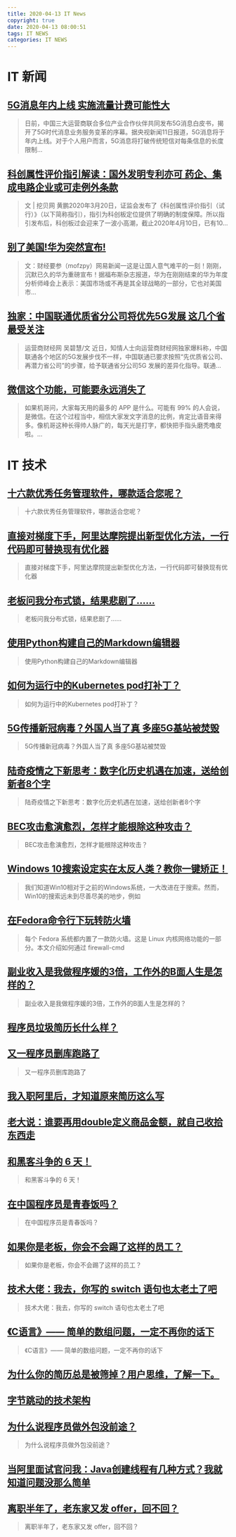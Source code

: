 ```yaml
---
title: 2020-04-13 IT News
copyright: true
date: 2020-04-13 08:00:51
tags: IT NEWS
categories: IT NEWS
---
```

# IT 新闻 
 ## [5G消息年内上线 实施流量计费可能性大](http://mp.weixin.qq.com/s?src=11&timestamp=1586734256&ver=2275&signature=VMJDtbsYULlYajs1g0139w*LGO0lFuT8VJOtgmWjyg4sptfqIWp2HlUCCuOylREKfsGFPlGLMxqHaZxt3nZGjsXQ6wyIG1SA1MhHZL9npfqX4nkEJzDsqX3WDLAdwqBp&new=1)
 > 日前，中国三大运营商联合多位产业合作伙伴共同发布5G消息白皮书，揭开了5G时代消息业务服务变革的序幕。据央视新闻11日报道，5G消息将于年内上线。对于个人用户而言，5G消息将打破传统短信对每条信息的长度限制...
 ## [科创属性评价指引解读：国外发明专利亦可 药企、集成电路企业或可走例外条款](http://mp.weixin.qq.com/s?src=11&timestamp=1586734256&ver=2275&signature=ynqahJTfyVLhNzUABtmVgqSHzb6HE316TnlZ9Oq9nmTVC4tJSwRN38ikIg2J0A6Jy1EHGdekmtyIoQpJ662rYF4bD1kzz1xB9-kyCxeG0dhlbssdSD00lOeyigk7Q7h4&new=1)
 > 文 | 挖贝网 黄鹏2020年3月20日，证监会发布了《科创属性评价指引（试行）》（以下简称指引），指引为科创板定位提供了明确的制度保障。所以指引发布后，科创板过会迎来了一波小高潮，截止2020年4月10日，已有10...
 ## [别了美国!华为突然宣布!](http://mp.weixin.qq.com/s?src=11&timestamp=1586734256&ver=2275&signature=kCTg97ZVOPhQFvtuHCFhRJ5jiLYKr7fotQm2681nFRH5Ws1OfX*Xr7LnWevOKnp*v2ubp-vLTokrxumfPh8yL9NpGBadE9nFbPfzeLcrE*F2B-fcpE5uWnBN3l*c-N-P&new=1)
 > 文：财经要参（mofzpy）网易新闻一这是让国人意气难平的一刻！刚刚，沉默已久的华为重磅宣布！据福布斯杂志报道，华为在刚刚结束的华为年度分析师峰会上表示：美国市场或不再是其全球战略的一部分，它也对美国市...
 ## [独家：中国联通优质省分公司将优先5G发展 这几个省最受关注](http://mp.weixin.qq.com/s?src=11&timestamp=1586734256&ver=2275&signature=Vq32StzN-vccA-y0Qt8nkkfcfKhJbR74rmS2-YF0TkPuE1TmvoAEnQa1J-vv55jhhyUf651VqZiXTi1MG0QBT8JhcNsrTtrYA462CC5*L8r-qE34Wywf8tZKnjmDBWoj&new=1)
 > 运营商财经网 吴碧慧/文 近日，知情人士向运营商财经网独家爆料称，中国联通各个地区的5G发展步伐不一样，中国联通已要求按照“先优质省公司、再潜力省公司”的步骤，给予联通省分公司5G 发展的差异化指导。联通...
 ## [微信这个功能，可能要永远消失了](http://mp.weixin.qq.com/s?src=11&timestamp=1586734256&ver=2275&signature=-U5nyNYXkzD80mbaKpXGc59tVvbZK15pCsabec9JUASEhlSuMo3YON7xLTjngLlFaJ-8via6kO88fXxdgP*N*a4iJoh5PucuPLIPm6Am7bXlieE7Ak4UDG6TNEaumiDV&new=1)
 > 如果机哥问，大家每天用的最多的 APP 是什么。可能有 99% 的人会说，是微信。在这个过程当中，相信大家发文字消息的比例，肯定比语音来得多。像机哥这种长得帅人脉广的，每天光是打字，都快把手指头磨秃噜皮啦。...
# IT 技术 
 ## [十六款优秀任务管理软件，哪款适合您呢？](http://news.51cto.com/art/202004/613973.htm)
 > 十六款优秀任务管理软件，哪款适合您呢？
 ## [直接对梯度下手，阿里达摩院提出新型优化方法，一行代码即可替换现有优化器](http://news.51cto.com/art/202004/614226.htm)
 > 直接对梯度下手，阿里达摩院提出新型优化方法，一行代码即可替换现有优化器
 ## [老板问我分布式锁，结果悲剧了......](http://developer.51cto.com/art/202004/614180.htm)
 > 老板问我分布式锁，结果悲剧了......
 ## [使用Python构建自己的Markdown编辑器](http://developer.51cto.com/art/202004/614151.htm)
 > 使用Python构建自己的Markdown编辑器
 ## [如何为运行中的Kubernetes pod打补丁？](http://cloud.51cto.com/art/202004/614049.htm)
 > 如何为运行中的Kubernetes pod打补丁？
 ## [5G传播新冠病毒？外国人当了真 多座5G基站被焚毁](http://news.51cto.com/art/202004/614200.htm)
 > 5G传播新冠病毒？外国人当了真 多座5G基站被焚毁
 ## [陆奇疫情之下新思考：数字化历史机遇在加速，送给创新者8个字](http://news.51cto.com/art/202004/614150.htm)
 > 陆奇疫情之下新思考：数字化历史机遇在加速，送给创新者8个字
 ## [BEC攻击愈演愈烈，怎样才能根除这种攻击？](http://netsecurity.51cto.com/art/202004/614188.htm)
 > BEC攻击愈演愈烈，怎样才能根除这种攻击？
 ## [Windows 10搜索设定实在太反人类？教你一键矫正！](http://os.51cto.com/art/202004/614279.htm)
 > 我们知道Win10相对于之前的Windows系统，一大改进在于搜索。然而，Win10的搜索远未到尽善尽美的地步，例如
 ## [在Fedora命令行下玩转防火墙](http://os.51cto.com/art/202004/614278.htm)
 > 每个 Fedora 系统都内置了一款防火墙。这是 Linux 内核网络功能的一部分。本文介绍如何通过 firewall-cmd
 ## [副业收入是我做程序媛的3倍，工作外的B面人生是怎样的？](https://blog.csdn.net/JiuZhang_ninechapter/article/details/104776362)
 > 副业收入是我做程序媛的3倍，工作外的B面人生是怎样的？
 ## [程序员垃圾简历长什么样？](https://blog.csdn.net/harvic880925/article/details/105191089)
 > 
 ## [又一程序员删库跑路了](https://blog.csdn.net/loongggdroid/article/details/104509009)
 > 又一程序员删库跑路了
 ## [我入职阿里后，才知道原来简历这么写](https://blog.csdn.net/qing_gee/article/details/104839150)
 > 
 ## [老大说：谁要再用double定义商品金额，就自己收拾东西走](https://blog.csdn.net/wangshuaiwsws95/article/details/105427315)
 > 
 ## [和黑客斗争的 6 天！](https://blog.csdn.net/ityouknow/article/details/104666810)
 > 和黑客斗争的 6 天！
 ## [在中国程序员是青春饭吗？](https://blog.csdn.net/harvic880925/article/details/102850436)
 > 在中国程序员是青春饭吗？
 ## [如果你是老板，你会不会踢了这样的员工？](https://blog.csdn.net/shenjian58/article/details/104832140)
 > 如果你是老板，你会不会踢了这样的员工？
 ## [技术大佬：我去，你写的 switch 语句也太老土了吧](https://blog.csdn.net/qing_gee/article/details/104586826)
 > 技术大佬：我去，你写的 switch 语句也太老土了吧
 ## [《C语言》—— 简单的数组问题，一定不再你的话下](https://blog.csdn.net/qq_38646470/article/details/104385363)
 > 《C语言》—— 简单的数组问题，一定不再你的话下
 ## [为什么你的简历总是被筛掉？用户思维，了解一下。](https://blog.csdn.net/siyuanwai/article/details/104463593)
 > 
 ## [字节跳动的技术架构](https://blog.csdn.net/Ture010Love/article/details/104272717)
 > 
 ## [为什么说程序员做外包没前途？](https://blog.csdn.net/kebi007/article/details/104164570)
 > 为什么说程序员做外包没前途？
 ## [当阿里面试官问我：Java创建线程有几种方式？我就知道问题没那么简单](https://blog.csdn.net/eson_15/article/details/105393279)
 > 
 ## [离职半年了，老东家又发 offer，回不回？](https://blog.csdn.net/u012702547/article/details/104961130)
 > 离职半年了，老东家又发 offer，回不回？

    